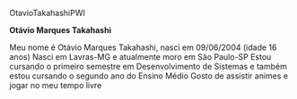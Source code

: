 OtavioTakahashiPWI

**Otávio Marques Takahashi**

Meu nome é Otávio Marques Takahashi, nasci em 09/06/2004 (idade 16 anos)
Nasci em Lavras-MG e atualmente moro em São Paulo-SP
Estou cursando o primeiro semestre em Desenvolvimento de Sistemas e também estou cursando o segundo ano do Ensino Médio
Gosto de assistir animes e jogar no meu tempo livre